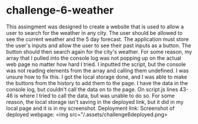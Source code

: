# challenge-6-weather
This assingment was designed to create a website that is used to allow a user to search for the weather in any city. The user should be allowed to see the current weather and the 5 day forecast. The application must store the user's inputs and allow the user to see their past inputs as a button. The button should then search again for the city's weather. For some reason, my array that I pulled into the console log was not popping up on the actual web page no matter how hard I tried. I inputted the script, but the console was not reading elements from the array and calling them undefined. I was unsure how to fix this. I got the local storage done, and I was able to make the buttons from the history to add them to the page. I have the data in the console log, but couldn't call the data on to the page. On script.js lines 43-46 is where I tried to call the data, but was unable to do so. For some reason, the local storage isn't saving in the deployed link, but it did in my local page and it is in my screenshot. 
Deployment link: 
Screenshot of deployed webpage: <img src="/.assets/challenge6deployed.png>